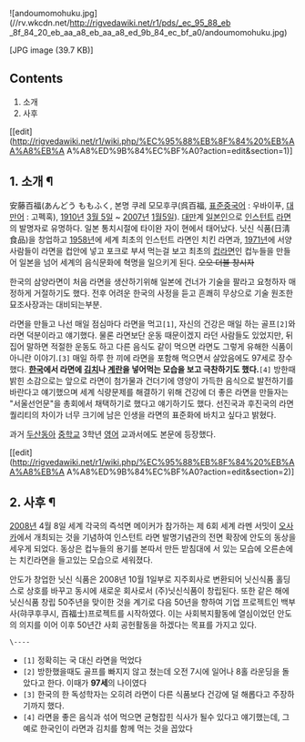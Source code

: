 ![andoumomohuku.jpg](//rv.wkcdn.net/http://rigvedawiki.net/r1/pds/_ec_95_88_eb
_8f_84_20_eb_aa_a8_eb_aa_a8_ed_9b_84_ec_bf_a0/andoumomohuku.jpg)

[JPG image (39.7 KB)]

## Contents

    

1. 소개 
2. 사후 

[[edit](http://rigvedawiki.net/r1/wiki.php/%EC%95%88%EB%8F%84%20%EB%AA%A8%EB%A
A%A8%ED%9B%84%EC%BF%A0?action=edit&section=1)]

## 1. 소개 ¶

安藤百福(あんどう ももふく, 본명 쿠레 모모후쿠(呉百福,
[표준중국어](%ED%91%9C%EC%A4%80%EC%A4%91%EA%B5%AD%EC%96%B4.md) : 우바이푸,
[대만어](%EB%8C%80%EB%A7%8C%EC%96%B4.md) : 고펙혹), [1910년](1910%EB%85%84.md)
[3월 5일](3%EC%9B%94%205%EC%9D%BC.md) ~ [2007년](2007%EB%85%84.md) [1월5일](1%EC%9B%94%205%EC%9D%BC.md)). [대만](%EB%8C%80%EB%A7%8C.md)계
[일본인](%EC%9D%BC%EB%B3%B8%EC%9D%B8.md)으로
[인스턴트](%EC%9D%B8%EC%8A%A4%ED%84%B4%ED%8A%B8.md)
[라면](%EB%9D%BC%EB%A9%B4.md)의 발명자로 유명하다. 일본 통치시절에 타이완 자이 현에서 태어났다. 닛신
식품(日淸食品)을 창업하고 [1958년](1958%EB%85%84.md)에 세계 최초의 인스턴트 라면인 치킨 라면과,
[1971년](1971%EB%85%84.md)에 서양 사람들이 라면을 컵안에 넣고 포크로 부셔 먹는걸 보고 최초의
[컵라면](%EC%BB%B5%EB%9D%BC%EB%A9%B4.md)인 컵누들을 만들어 일본을 넘어 세계의 음식문화에 혁명을 일으키게
된다. <del>오오 더블 창시자</del>

  

한국의 삼양라면이 처음 라면을 생산하기위해 일본에 건너가 기술을 팔라고 요청하자 매정하게 거절하기도 했다. 전후 어려운 한국의 사정을 듣고
흔쾌히 무상으로 기술 원조한 묘조사장과는 대비되는부분.

  

라면을 만들고 나선 매일 점심마다 라면을 먹고`[1]`, 자신의 건강은 매일 하는 골프`[2]`와 라면 덕분이라고 얘기했다. 물론 라면보단
운동 때문이겠지 라던 사람들도 있었지만, 뒤집어 말하면 적절한 운동도 하고 다른 음식도 같이 먹으면 라면도 그렇게 유해한 식품이 아니란
이야기.`[3]` 매일 하루 한 끼에 라면을 포함해 먹으면서 살았음에도 97세로 장수했다.
**[한국](%ED%95%9C%EA%B5%AD.md)에서 라면에 [김치](%EA%B9%80%EC%B9%98.md)나
[계란](%EA%B3%84%EB%9E%80.md)을 넣어먹는 모습을 보고 극찬하기도 했다.**`[4]` 방한때 밝힌 소감으로는 앞으로
라면이 첨가물과 건더기에 영양이 가득한 음식으로 발전하기를 바란다고 얘기했으며 세계 식량문제를 해결하기 위해 건강에 더 좋은 라면을 만들자는
"서울선언문"을 총회에서 채택하기로 했다고 얘기하기도 했다. 선진국과 후진국의 라면 퀄리티의 차이가 너무 크기에 남은 인생을 라면의 표준화에
바치고 싶다고 밝혔다.

  

과거 [두산동아](%EB%91%90%EC%82%B0%EB%8F%99%EC%95%84.md)
[중학교](%EC%A4%91%ED%95%99%EA%B5%90.md) 3학년 [영어](%EC%98%81%EC%96%B4.md)
교과서에도 본문에 등장했다.

[[edit](http://rigvedawiki.net/r1/wiki.php/%EC%95%88%EB%8F%84%20%EB%AA%A8%EB%A
A%A8%ED%9B%84%EC%BF%A0?action=edit&section=2)]

## 2. 사후 ¶

[2008년](2008%EB%85%84.md) 4월 8일 세계 각국의 즉석면 메이커가 참가하는 제 6회 세계 라멘 서밋이
[오사카](%EC%98%A4%EC%82%AC%EC%B9%B4.md)에서 개최되는 것을 기념하여 인스턴트 라면 발명기념관의 전면 확장에
안도의 동상을 세우게 되었다. 동상은 컵누들의 용기를 본따서 만든 받침대에 서 있는 모습에 오른손에는 치킨라면을 들고있는 모습으로 세워졌다.

  

안도가 창업한 닛신 식품은 2008년 10월 1일부로 지주회사로 변환되어 닛신식품 홀딩스로 상호를 바꾸고 동시에 새로운 회사로서
(주)닛신식품이 창립된다. 또한 같은 해에 닛신식품 창립 50주년을 맞이한 것을 계기로 다음 50년을 향하여 기업 프로젝트인
백부사(햐쿠후쿠시, 百福士)프로젝트를 시작하였다. 이는 사회복지활동에 열심이었던 안도의 의지를 이어 이후 50년간 사회 공헌활동을 하겠다는
목표를 가지고 있다.

`\----`

  * `[1]` 정확히는 국 대신 라면을 먹었다
  * `[2]` 방한했을때도 골프를 빠지지 않고 쳤는데 오전 7시에 일어나 8홀 라운딩을 돌았다고 한다. 이때가 **97세**의 나이였다
  * `[3]` 한국의 한 독성학자는 오히려 라면이 다른 식품보다 건강에 덜 해롭다고 주장하기까지 했다.
  * `[4]` 라면을 좋은 음식과 섞어 먹으면 균형잡힌 식사가 될수 있다고 얘기했는데, 그 예로 한국인이 라면과 김치를 함께 먹는 것을 꼽았다


